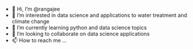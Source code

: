 - 👋 Hi, I’m @rangajee
- 👀 I’m interested in data science and applications to water treatment and climate change
- 🌱 I’m currently learning python and data science topics
- 💞️ I’m looking to collaborate on data science applications
- 📫 How to reach me ...

<!---
rangajee/rangajee is a ✨ special ✨ repository because its `README.md` (this file) appears on your GitHub profile.
You can click the Preview link to take a look at your changes.
--->
